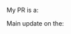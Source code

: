 <!-- ⚠️ Your PR title will appear in the changelogs please make it short detailed and understandable for all. -->

<!-- Uncomment the correct contribution type. !-->

My PR is a:
<!-- 💥 Breaking change -->
<!-- 🐛 Bug fix #issueNumber-->
<!-- 💅 Enhancement -->
<!-- 🚀 New feature -->

Main update on the:
<!-- Admin -->
<!-- Documentation -->
<!-- Framework -->
<!-- Plugin -->

<!-- Write a short description of what your PR does and link the concerned issues of your update. -->

<!-- ⚠️ Please link issue(s) you close / fix by using GitHub keywords https://help.github.com/articles/closing-issues-using-keywords/ !-->
